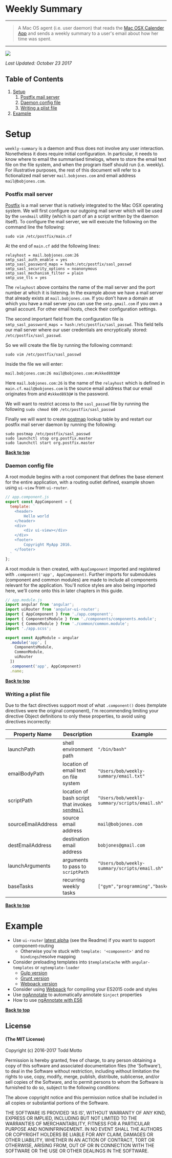 # Weekly Summary

---

> A Mac OS agent (i.e. user daemon) that reads the [Mac OSX Calender App](https://en.wikipedia.org/wiki/Calendar_(Apple)) and sends a weekly summary to a user's email about how her time was spent.

---

<img src="https://github.com/rezeile/weekly-summary/blob/master/img/email_0.png">

*Last Updated: October 23 2017*

## Table of Contents

1. [Setup](#setup)
    1. [Postfix mail server](#postfix-mail-server)
    1. [Daemon config file](#daemon-config-file)
    1. [Writing a plist file](#writing-a-plist-file)
1. [Example](#example)

# Setup

`weekly-summary` is a daemon and thus does not involve any user interaction. Nonetheless it does require initial configuration. In particular, it needs to know where to email the summarised timelogs, where to store the email text file on the file system, and when the program itself should run (i.e. weekly). For illustrative purposes, the rest of this document will refer to a fictionalized mail server `mail.bobjones.com` and email address `mail@bobjones.com`.

### Postfix mail server

[Postfix](http://www.postfix.org/) is a mail server that is natively integrated to the Mac OSX operating system. We will first configure our outgoing mail server which will be used by the `sendmail` utility (which is part of an a script written by the daemon itself). To configure the mail server, we will execute the following on the command line the following:

`sudo vim /etc/postfix/main.cf`

At the end of `main.cf` add the following lines:

```
relayhost = mail.bobjones.com:26
smtp_sasl_auth_enable = yes
smtp_sasl_password_maps = hash:/etc/postfix/sasl_passwd
smtp_sasl_security_options = noanonymous
smtp_sasl_mechanism_filter = plain
smtp_use_tls = yes
```

The `relayhost` above contains the name of the mail server and the port number at which it is listening. In the example above we have a mail server that already exists at `mail.bobjones.com`. If you don't have a domain at which you have a mail server you can use the `smtp.gmail.com` if you own a gmail account. For other email hosts, check their configuration settings.

The second important field from the configuration file is `smtp_sasl_password_maps = hash:/etc/postfix/sasl_passwd`. This field tells our mail server where our user credentials are encryptically stored: `/etc/postfix/sasl_passwd`. 

So we will create the file by running the following command:

`sudo vim /etc/postfix/sasl_passwd`

Inside the file we will enter:

`mail.bobjones.com:26 mail@bobjones.com:#skked893@#`

Here `mail.bobjones.com:26` is the name of the `relayhost` which is defined in `main.cf`. `mail@bobjones.com` is the source email address that our email originates from and `#skked893@#` is the password. 

We will want to restrict access to the `sasl_passwd` file by running the following `sudo chmod 600 /etc/postfix/sasl_passwd`

Finally we will want to create [postmap](http://www.postfix.org/postmap.1.html) lookup table by and restart our postfix mail server daemon by running the following:

```
sudo postmap /etc/postfix/sasl_passwd
sudo launchctl stop org.postfix.master
sudo launchctl start org.postfix.master
```

**[Back to top](#table-of-contents)**

### Daemon config file

A root module begins with a root component that defines the base element for the entire application, with a routing outlet defined, example shown using `ui-view` from `ui-router`.

```js
// app.component.js
export const AppComponent = {
  template: `
    <header>
        Hello world
    </header>
    <div>
        <div ui-view></div>
    </div>
    <footer>
        Copyright MyApp 2016.
    </footer>
  `
};
```

A root module is then created, with `AppComponent` imported and registered with `.component('app', AppComponent)`. Further imports for submodules (component and common modules) are made to include all components relevant for the application. You'll notice styles are also being imported here, we'll come onto this in later chapters in this guide.

```js
// app.module.js
import angular from 'angular';
import uiRouter from 'angular-ui-router';
import { AppComponent } from './app.component';
import { ComponentsModule } from './components/components.module';
import { CommonModule } from './common/common.module';
import './app.scss';

export const AppModule = angular
  .module('app', [
    ComponentsModule,
    CommonModule,
    uiRouter
  ])
  .component('app', AppComponent)
  .name;
```

**[Back to top](#table-of-contents)**

### Writing a plist file

Due to the fact directives support most of what `.component()` does (template directives were the original component), I'm recommending limiting your directive Object definitions to only these properties, to avoid using directives incorrectly:

| Property Name | Description | Example
|---|---|---|
| launchPath | shell environment path | `"/bin/bash"`
| emailBodyPath | location of email text on file system | `"Users/bob/weekly-summary/email.txt"` |
| scriptPath | location of bash script that invokes [`sendmail`](https://en.wikipedia.org/wiki/Sendmail) | `"Users/bob/weekly-summary/scripts/email.sh"` |
| sourceEmailAddress | source email address | `mail@bobjones.com` |
| destEmailAddress | destination email address | `bobjones@gmail.com` |
| launchArguments | arguments to pass to `scriptPath` | `"Users/bob/weekly-summary/scripts/email.sh"` |
| baseTasks | recurring weekly tasks | `["gym","programming","basketball"]` |

**[Back to top](#table-of-contents)**

# Example
* Use `ui-router` [latest alpha](https://github.com/angular-ui/ui-router) (see the Readme) if you want to support component-routing
  * Otherwise you're stuck with `template: '<component>'` and no `bindings`/resolve mapping
* Consider preloading templates into `$templateCache` with `angular-templates` or `ngtemplate-loader`
  * [Gulp version](https://www.npmjs.com/package/gulp-angular-templatecache)
  * [Grunt version](https://www.npmjs.com/package/grunt-angular-templates)
  * [Webpack version](https://github.com/WearyMonkey/ngtemplate-loader)
* Consider using [Webpack](https://webpack.github.io/) for compiling your ES2015 code and styles
* Use [ngAnnotate](https://github.com/olov/ng-annotate) to automatically annotate `$inject` properties
* How to use [ngAnnotate with ES6](https://www.timroes.de/2015/07/29/using-ecmascript-6-es6-with-angularjs-1-x/#ng-annotate)

**[Back to top](#table-of-contents)**

## License

#### (The MIT License)

Copyright (c) 2016-2017 Todd Motto

Permission is hereby granted, free of charge, to any person obtaining
a copy of this software and associated documentation files (the
'Software'), to deal in the Software without restriction, including
without limitation the rights to use, copy, modify, merge, publish,
distribute, sublicense, and/or sell copies of the Software, and to
permit persons to whom the Software is furnished to do so, subject to
the following conditions:

The above copyright notice and this permission notice shall be
included in all copies or substantial portions of the Software.

THE SOFTWARE IS PROVIDED 'AS IS', WITHOUT WARRANTY OF ANY KIND,
EXPRESS OR IMPLIED, INCLUDING BUT NOT LIMITED TO THE WARRANTIES OF
MERCHANTABILITY, FITNESS FOR A PARTICULAR PURPOSE AND NONINFRINGEMENT.
IN NO EVENT SHALL THE AUTHORS OR COPYRIGHT HOLDERS BE LIABLE FOR ANY
CLAIM, DAMAGES OR OTHER LIABILITY, WHETHER IN AN ACTION OF CONTRACT,
TORT OR OTHERWISE, ARISING FROM, OUT OF OR IN CONNECTION WITH THE
SOFTWARE OR THE USE OR OTHER DEALINGS IN THE SOFTWARE.
